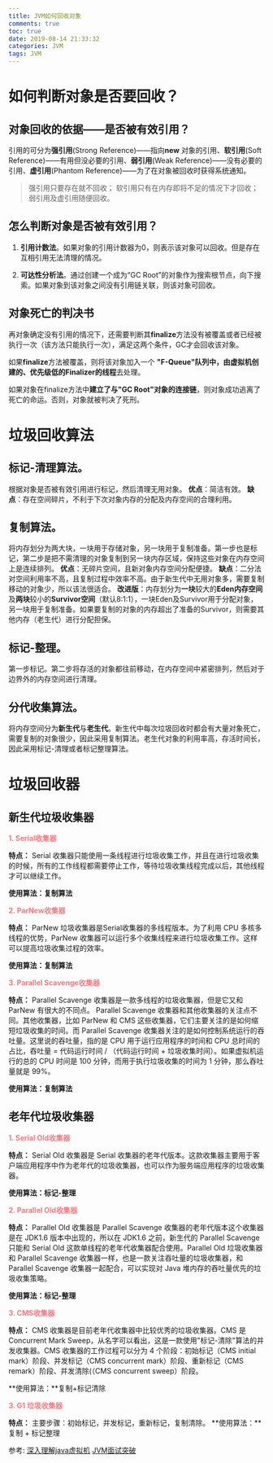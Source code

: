 ```yaml
---
title: JVM如何回收对象
comments: true
toc: true
date: 2019-08-14 21:33:32
categories: JVM
tags: JVM
---
```


# 如何判断对象是否要回收？

## 对象回收的依据——是否被有效引用？

引用的可分为**强引用**(Strong Reference)——指向**new** 对象的引用、**软引用**(Soft Reference)——有用但没必要的引用、**弱引用**(Weak Reference)——没有必要的引用、**虚引用**(Phantom Reference)——为了在对象被回收时获得系统通知。

> 强引用只要存在就不回收；
> 软引用只有在内存即将不足的情况下才回收；
> 弱引用及虚引用随便回收。

## 怎么判断对象是否被有效引用？

1. **引用计数法**。如果对象的引用计数器为0，则表示该对象可以回收。但是存在互相引用无法清理的情况。

2. **可达性分析法**。通过创建一个成为“GC Root”的对象作为搜索根节点，向下搜索。如果对象到该对象之间没有引用链关联，则该对象可回收。

## 对象死亡的判决书

再对象确定没有引用的情况下，还需要判断其**finalize**方法没有被覆盖或者已经被执行一次（该方法只能执行一次），满足这两个条件，GC才会回收该对象。

如果**finalize**方法被覆盖，则将该对象加入一个 **"F-Queue"**队列中，由虚拟机创建的、优先级低的**Finalizer的线程**去处理。

如果对象在finalize方法中**建立了与"GC Root"对象的连接链**，则对象成功逃离了死亡的命运。否则，对象就被判决了死刑。

# 垃圾回收算法

## 标记-清理算法。

根据对象是否被有效引用进行标记，然后清理无用对象。
    **优点**：简洁有效。
    **缺点**：存在空间碎片，不利于下次对象内存的分配及内存空间的合理利用。

## 复制算法。

将内存划分为两大块，一块用于存储对象，另一块用于复制准备。第一步也是标记，第二步是把不需清理的对象复制到另一块内存区域，保持这些对象在内存空间上是连续排列。
    **优点**：无碎片空间，且新对象内存空间分配便捷。
    **缺点**：二分法对空间利用率不高，且复制过程中效率不高。由于新生代中无用对象多，需要复制移动的对象少，所以该法很适合。
    **改进版**：内存划分为**一块**较大的**Eden内存空间**及**两块**较小的**Survivor空间**（默认8:1:1），一块Eden及Survivor用于分配对象，另一块用于复制准备。如果要复制的对象的内存超出了准备的Survivor，则需要其他内存（老生代）进行分配担保。

## 标记-整理。

第一步标记。第二步将存活的对象都往前移动，在内存空间中紧密排列，然后对于边界外的内存空间进行清理。

## 分代收集算法。

将内存空间分为**新生代**与**老生代**。新生代中每次垃圾回收时都会有大量对象死亡，需要复制的对象很少，因此采用复制算法。老生代对象的利用率高，存活时间长，因此采用标记-清理或者标记整理算法。

# 垃圾回收器

## 新生代垃圾收集器

**<font color=#f07c82>1. Serial收集器</font>** 

**特点：** Serial 收集器只能使用一条线程进行垃圾收集工作，并且在进行垃圾收集的时候，所有的工作线程都需要停止工作，等待垃圾收集线程完成以后，其他线程才可以继续工作。

**使用算法：复制算法**

**<font color=#f07c82>2. ParNew收集器</font>** 

**特点：** ParNew 垃圾收集器是Serial收集器的多线程版本。为了利用 CPU 多核多线程的优势，ParNew 收集器可以运行多个收集线程来进行垃圾收集工作。这样可以提高垃圾收集过程的效率。

**使用算法：复制算法**

**<font color=#f07c82>3. Parallel Scavenge收集器</font>** 

**特点：** Parallel Scavenge 收集器是一款多线程的垃圾收集器，但是它又和 ParNew 有很大的不同点。
Parallel Scavenge 收集器和其他收集器的关注点不同。其他收集器，比如 ParNew 和 CMS 这些收集器，它们主要关注的是如何缩短垃圾收集的时间。而 Parallel Scavenge 收集器关注的是如何控制系统运行的吞吐量。这里说的吞吐量，指的是 CPU 用于运行应用程序的时间和 CPU 总时间的占比，吞吐量 = 代码运行时间 / （代码运行时间 + 垃圾收集时间）。如果虚拟机运行的总的 CPU 时间是 100 分钟，而用于执行垃圾收集的时间为 1 分钟，那么吞吐量就是 99%。

**使用算法：复制算法**

## 老年代垃圾收集器

**<font color=#f07c82>1. Serial Old收集器</font>** 

**特点：** Serial Old 收集器是 Serial 收集器的老年代版本。这款收集器主要用于客户端应用程序中作为老年代的垃圾收集器，也可以作为服务端应用程序的垃圾收集器。

**使用算法：标记-整理**

**<font color=#f07c82>2. Parallel Old收集器</font>**

**特点：** Parallel Old 收集器是 Parallel Scavenge 收集器的老年代版本这个收集器是在 JDK1.6 版本中出现的，所以在 JDK1.6 之前，新生代的 Parallel Scavenge 只能和 Serial Old 这款单线程的老年代收集器配合使用。Parallel Old 垃圾收集器和 Parallel Scavenge 收集器一样，也是一款关注吞吐量的垃圾收集器，和 Parallel Scavenge 收集器一起配合，可以实现对 Java 堆内存的吞吐量优先的垃圾收集策略。

**使用算法：标记-整理**

**<font color=#f07c82>3. CMS收集器</font>**

**特点：** CMS 收集器是目前老年代收集器中比较优秀的垃圾收集器。CMS 是 Concurrent Mark Sweep，从名字可以看出，这是一款使用"标记-清除"算法的并发收集器。CMS 收集器的工作过程可以分为 4 个阶段：初始标记（CMS initial mark）阶段、并发标记（CMS concurrent mark）阶段、重新标记（CMS remark）阶段、并发清除(（CMS concurrent sweep）阶段。

**使用算法：**复制+标记清除

**<font color=#f07c82>3. G1 垃圾收集器</font>**

**特点：** 主要步骤：初始标记，并发标记，重新标记，复制清除。
**使用算法：**复制 + 标记整理


参考: [深入理解java虚拟机](https://book.douban.com/subject/6522893/)  [JVM面试突破](https://zhuanlan.zhihu.com/p/79794189)



